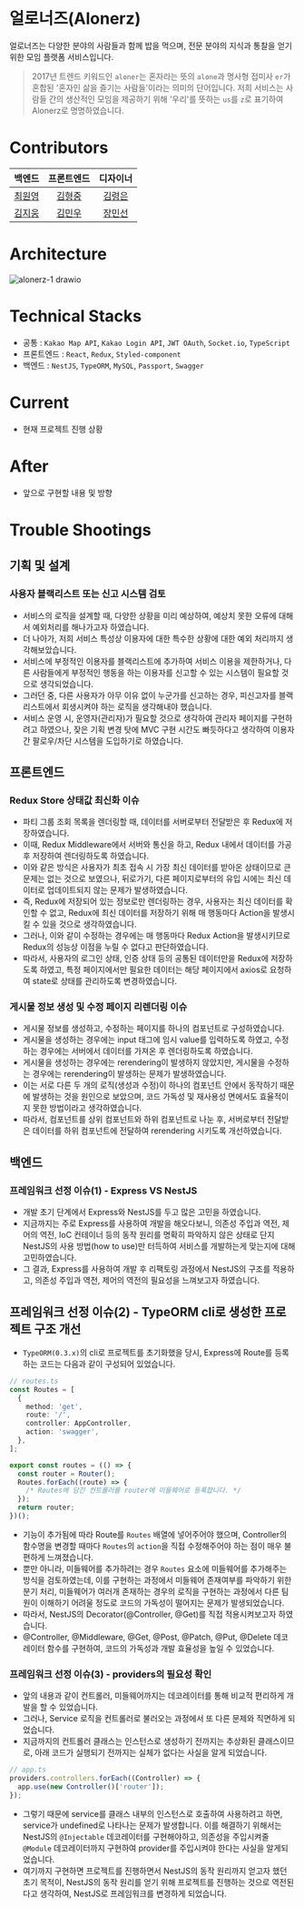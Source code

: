 # 얼로너즈(Alonerz)

얼로너즈는 다양한 분야의 사람들과 함께 밥을 먹으며, 전문 분야의 지식과 통찰을 얻기 위한 모임 플랫폼 서비스입니다.

> 2017년 트렌드 키워드인 `aloner`는 혼자라는 뜻의 `alone`과 명사형 접미사 `er`가 혼합된 '혼자인 삶을 즐기는 사람들'이라는 의미의 단어입니다. 저희 서비스는 사람들 간의 생산적인 모임을 제공하기 위해 '우리'를 뜻하는 `us`를 `z`로 표기하여 Alonerz로 명명하였습니다.

# Contributors

|                  백엔드                   |                프론트엔드                |                   디자이너                   |
| :---------------------------------------: | :--------------------------------------: | :------------------------------------------: |
|    [최원영](https://github.com/choewy)    |  [김형중](https://github.com/fomula91)   |    [김령은](https://behance.net/ella_re)     |
| [김지웅](https://github.com/KimJiWoong02) | [김민우](https://github.com/purplephone) | [장민선](https://blog.naver.com/alstjs11120) |

# Architecture

![alonerz-1 drawio](https://user-images.githubusercontent.com/70950533/169298516-23e6d109-606f-411a-bfef-8f0727cbf4d1.png)

# Technical Stacks

- 공통 : `Kakao Map API`, `Kakao Login API`, `JWT OAuth`, `Socket.io`, `TypeScript`
- 프론트엔드 : `React`, `Redux`, `Styled-component`
- 백엔드 : `NestJS`, `TypeORM`, `MySQL`, `Passport`, `Swagger`

# Current

- 현재 프로젝트 진행 상황

# After

- 앞으로 구현할 내용 및 방향

# Trouble Shootings

## 기획 및 설계

### 사용자 블랙리스트 또는 신고 시스템 검토

- 서비스의 로직을 설계할 때, 다양한 상황을 미리 예상하여, 예상치 못한 오류에 대해서 예외처리를 해나가고자 하였습니다.
- 더 나아가, 저희 서비스 특성상 이용자에 대한 특수한 상황에 대한 예외 처리까지 생각해보았습니다.
- 서비스에 부정적인 이용자를 블랙리스트에 추가하여 서비스 이용을 제한하거나, 다른 사람들에게 부정적인 행동을 하는 이용자를 신고할 수 있는 시스템이 필요할 것으로 생각되었습니다.
- 그러던 중, 다른 사용자가 아무 이유 없이 누군가를 신고하는 경우, 피신고자를 블랙리스트에서 회생시켜야 하는 로직을 생각해내야 했습니다.
- 서비스 운영 시, 운영자(관리자)가 필요할 것으로 생각하여 관리자 페이지를 구현하려고 하였으나, 잦은 기획 변경 탓에 MVC 구현 시간도 빠듯하다고 생각하여 이용자 간 팔로우/차단 시스템을 도입하기로 하였습니다.

## 프론트엔드

### Redux Store 상태값 최신화 이슈

- 파티 그룹 조회 목록을 렌더링할 때, 데이터를 서버로부터 전달받은 후 Redux에 저장하였습니다.
- 이때, Redux Middleware에서 서버와 통신을 하고, Redux 내에서 데이터를 가공 후 저장하여 렌더링하도록 하였습니다.
- 이와 같은 방식은 사용자가 최초 접속 시 가장 최신 데이터를 받아온 상태이므로 큰 문제는 없는 것으로 보였으나, 뒤로가기, 다른 페이지로부터의 유입 시에는 최신 데이터로 업데이트되지 않는 문제가 발생하였습니다.
- 즉, Redux에 저장되어 있는 정보로만 렌더링하는 경우, 사용자는 최신 데이터를 확인할 수 없고, Redux에 최신 데이터를 저장하기 위해 매 행동마다 Action을 발생시킬 수 있을 것으로 생각하였습니다.
- 그러나, 이와 같이 수정하는 경우에는 매 행동마다 Redux Action을 발생시키므로 Redux의 성능상 이점을 누릴 수 없다고 판단하였습니다.
- 따라서, 사용자의 로그인 상태, 인증 상태 등의 공통된 데이터만을 Redux에 저장하도록 하였고, 특정 페이지에서만 필요한 데이터는 해당 페이지에서 axios로 요청하여 state로 상태를 관리하도록 변경하였습니다.

### 게시물 정보 생성 및 수정 페이지 리렌더링 이슈

- 게시물 정보를 생성하고, 수정하는 페이지를 하나의 컴포넌트로 구성하였습니다.
- 게시물을 생성하는 경우에는 input 태그에 임시 value를 입력하도록 하였고, 수정하는 경우에는 서버에서 데이터를 가져온 후 렌더링하도록 하였습니다.
- 게시물을 생성하는 경우에는 rerendering이 발생하지 않았지만, 게시물을 수정하는 경우에는 rerendering이 발생하는 문제가 발생하였습니다.
- 이는 서로 다른 두 개의 로직(생성과 수정)이 하나의 컴포넌트 안에서 동작하기 때문에 발생하는 것을 원인으로 보았으며, 코드 가독성 및 재사용성 면에서도 효율적이지 못한 방법이라고 생각하였습니다.
- 따라서, 컴포넌트를 상위 컴포넌트와 하위 컴포넌트로 나눈 후, 서버로부터 전달받은 데이터를 하위 컴포넌트에 전달하여 rerendering 시키도록 개선하였습니다.

## 백엔드

### 프레임워크 선정 이슈(1) - Express VS NestJS

- 개발 초기 단계에서 Express와 NestJS를 두고 많은 고민을 하였습니다.
- 지금까지는 주로 Express를 사용하여 개발을 해오다보니, 의존성 주입과 역전, 제어의 역전, IoC 컨테이너 등의 동작 원리를 명확히 파악하지 않은 상태로 단지 NestJS의 사용 방법(how to use)만 터득하여 서비스를 개발하는게 맞는지에 대해 고민하였습니다.
- 그 결과, Express를 사용하여 개발 후 리팩토링 과정에서 NestJS의 구조를 적용하고, 의존성 주입과 역전, 제어의 역전의 필요성을 느껴보고자 하였습니다.

## 프레임워크 선정 이슈(2) - TypeORM cli로 생성한 프로젝트 구조 개선

- `TypeORM(0.3.x)`의 cli로 프로젝트를 초기화했을 당시, Express에 Route를 등록하는 코드는 다음과 같이 구성되어 있었습니다.

```ts
// routes.ts
const Routes = [
  {
    method: 'get',
    route: '/',
    controller: AppController,
    action: 'swagger',
  },
];

export const routes = (() => {
  const router = Router();
  Routes.forEach((route) => {
    /* Routes에 담긴 컨트롤러를 router에 미들웨어로 등록합니다. */
  });
  return router;
})();
```

- 기능이 추가됨에 따라 Route를 `Routes` 배열에 넣어주어야 했으며, Controller의 함수명을 변경할 때마다 `Routes`의 `action`을 직접 수정해주어야 하는 점이 매우 불편하게 느껴졌습니다.
- 뿐만 아니라, 미들웨어를 추가하려는 경우 `Routes` 요소에 미들웨어를 추가해주는 방식을 검토하였는데, 이를 구현하는 과정에서 미들웨어 존재여부를 파악하기 위한 분기 처리, 미들웨어가 여러개 존재하는 경우의 로직을 구현하는 과정에서 다른 팀원이 이해하기 어려울 정도로 코드의 가독성이 떨어지는 문제가 발생되었습니다.
- 따라서, NestJS의 Decorator(@Controller, @Get)를 직접 적용시켜보고자 하였습니다.
- @Controller, @Middleware, @Get, @Post, @Patch, @Put, @Delete 데코레이터 함수를 구현하여, 코드의 가독성과 개발 효율성을 높일 수 있었습니다.

### 프레임워크 선정 이슈(3) - providers의 필요성 확인

- 앞의 내용과 같이 컨트롤러, 미들웨어까지는 데코레이터를 통해 비교적 편리하게 개발을 할 수 있었습니다.
- 그러나, Service 로직을 컨트롤러로 불러오는 과정에서 또 다른 문제와 직면하게 되었습니다.
- 지금까지의 컨트롤러 클래스는 인스턴스로 생성하기 전까지는 추상화된 클래스이므로, 아래 코드가 실행되기 전까지는 실체가 없다는 사실을 알게 되었습니다.

```ts
// app.ts
providers.controllers.forEach((Controller) => {
  app.use(new Controller()['router']);
});
```

- 그렇기 때문에 service를 클래스 내부의 인스턴스로 호출하여 사용하려고 하면, service가 undefined로 나타나는 문제가 발생합니다. 이를 해결하기 위해서는 NestJS의 `@Injectable` 데코레이터를 구현해야하고, 의존성을 주입시켜줄 `@Module` 데코레이터까지 구현하여 provider를 주입시켜야 한다는 사실을 알게되었습니다.
- 여기까지 구현하면 프로젝트를 진행하면서 NestJS의 동작 원리까지 얻고자 했던 초기 목적이, NestJS의 동작 원리를 얻기 위해 프로젝트를 진행하는 것으로 역전된다고 생각하여, NestJS로 프레임워크를 변경하게 되었습니다.
